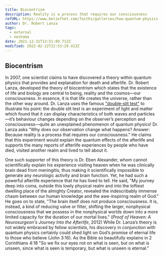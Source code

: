 ```yaml
---
title: Biocentrism
description: Reality is a process that requires our consciousness
refURL: https://www.beliefnet.com/faiths/galleries/how-quantum-physics-proves-gods-existence.aspx
author: Dr. Robert Lanza
tags:
  - external
  - neshama
date: 2021-12-31T13:51:09.712Z
modified: 2022-02-22T22:53:29.413Z
---
```


## Biocentrism

In 2007, one scientist claims to have discovered a theory within quantum physics that provides and explanation for death and afterlife. Dr. Robert Lanza, developed the theory of biocentrism which states that the existence of life and biology are central to being, reality and the cosmos—our consciousness. In essence, it is that life creates the universe, rather than the other way around. Dr. Lanza uses the famous ["double-slit test"](https://www.youtube.com/watch?v=DfPeprQ7oGc) to illustrate his point: the double slit test is an experiment of light and matter which found that it can display characteristics of both waves and particles&mdash;it’s behaviour changes depending on the observer’s perception and consciousness&mdash;quite an unexplained phenomenon of quantum physics! Dr. Lanza asks "Why does our observation change what happens? Answer: Because reality is a process that requires our consciousness." He claims that this experiment would explain the quantum effects of the afterlife and supports the many reports of afterlife experiences by people who have died, visited another realm and lived to tell about it.

One such supporter of this theory is Dr. Eben Alexander, whom cannot scientifically explain his experience visiting heaven when he was clinically brain dead from meningitis, thus making it scientifically impossible to generate any neurologic activity and brain function. Yet, he had such a powerful afterlife experience that he has lived to tell. He said, "My journey deep into coma, outside this lowly physical realm and into the loftiest dwelling place of the almighty Creator, revealed the indescribably immense chasm between our human knowledge and the awe-inspiring realm of God." He goes on to state, "The brain itself does not produce consciousness. It is, instead, a kind of reducing valve or filter, shifting the larger, nonphysical consciousness that we possess in the nonphysical worlds down into a more limited capacity for the duration of our mortal lives." (_Proof of Heaven: A Neurosurgeon's Journey Into the Afterlife_, 2012) While Dr. Lanza’s theory is not widely embraced by fellow scientists, his discovery in conjunction with quantum physics certainly could shed light on God’s promise of eternal life to those who believe (John 3:16). As the Bible so beautifully explains in 2 Corinthians 4:18 "So we fix our eyes not on what is seen, but on what is unseen, since what is seen is temporary, but what is unseen is eternal."
